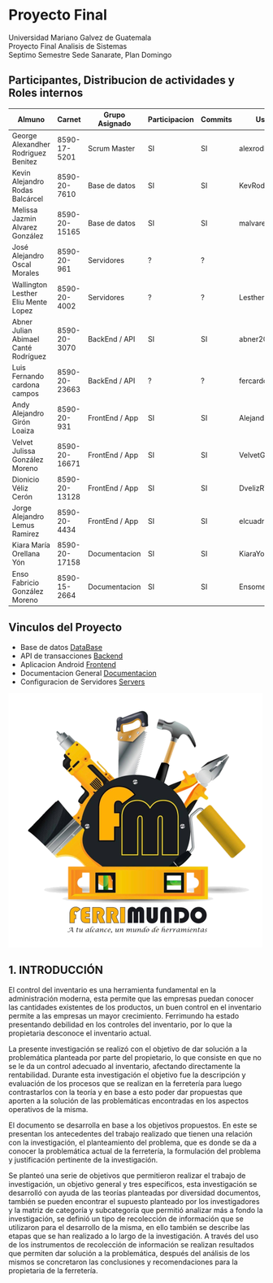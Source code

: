 # Proyecto Final
Universidad Mariano Galvez de Guatemala <br>
Proyecto Final Analisis de Sistemas <br>
Septimo Semestre Sede Sanarate, Plan Domingo

## Participantes, Distribucion de actividades y Roles internos
| Almuno                               | Carnet        | Grupo Asignado | Participacion | Commits | User Git         | Rol         |
| ------------------------------------ | ------------- | -------------- | ------------- | ------- | ---------------- | ----------- |
| George Alexandher Rodriguez Benitez  | 8590-17-5201  | Scrum Master   | SI            | SI      | alexrodben       | Scrum Mster |
| Kevin Alejandro Rodas Balcárcel      | 8590-20-7610  | Base de datos  | SI            | SI      | KevRodas         | Jefe Grupo  |
| Melissa Jazmin Alvarez González      | 8590-20-15165 | Base de datos  | SI            | SI      | malvarez12       |             |
| José Alejandro Oscal Morales         | 8590-20-961   | Servidores     | ?             | ?       |                  | Jefe Grupo  |
| Wallington Lesther Eliu Mente Lopez  | 8590-20-4002  | Servidores     | ?             | ?       | LestherHD        |             | 
| Abner Julian Abimael Canté Rodríguez | 8590-20-3070  | BackEnd / API  | SI            | SI      | abner202         | Jefe Grupo  |
| Luis Fernando cardona campos         | 8590-20-23663 | BackEnd / API  | ?             | ?       | fercardona18     |             |
| Andy Alejandro Girón Loaiza          | 8590-20-931   | FrontEnd / App | SI            | SI      | AlejandroGLT     | Jefe Grupo  |
| Velvet Julissa González Moreno       | 8590-20-16671 | FrontEnd / App | SI            | SI      | VelvetGonzalez25 |             |
| Dionicio Véliz Cerón                 | 8590-20-13128 | FrontEnd / App | SI            | SI      | DvelizRYHD       |             |
| Jorge Alejandro Lemus Ramirez        | 8590-20-4434  | FrontEnd / App | SI            | SI      | elcuadradox2     |             |
| Kiara María Orellana Yón             | 8590-20-17158 | Documentacion  | SI            | SI      | KiaraYon         | Jefe Grupo  |
| Enso Fabricio González Moreno        | 8590-15-2664  | Documentacion  | SI            | SI      | Ensomen04        |             | 

## Vinculos del Proyecto
* Base de datos [DataBase](./DataBase)
* API de transacciones [Backend](./Backend)
* Aplicacion Android [Frontend](./Frontend)
* Documentacion General [Documentacion](./Documentacion)
* Configuracion de Servidores [Servers](./Servers)

![Logo de mi proyecto](/Documentation/logo/logo.png)

## 1. INTRODUCCIÓN
El control del inventario es una herramienta fundamental en la administración moderna, esta permite que las empresas puedan conocer las cantidades existentes de los productos, un buen control en el inventario permite a las empresas un mayor crecimiento. Ferrimundo ha estado presentando debilidad en los controles del inventario, por lo que la propietaria desconoce el inventario actual. 

La presente investigación se realizó con el objetivo de dar solución a la problemática planteada por parte del propietario, lo que consiste en que no se le da un control adecuado al inventario, afectando directamente la rentabilidad. Durante esta investigación el objetivo fue la descripción y evaluación de los procesos que se realizan en la ferretería para luego contrastarlos con la teoría y en base a esto poder dar propuestas que aporten a la solución de las problemáticas encontradas en los aspectos operativos de la misma. 

El documento se desarrolla en base a los objetivos propuestos. En este se presentan los antecedentes del trabajo realizado que tienen una relación con la investigación, el planteamiento del problema, que es donde se da a conocer la problemática actual de la ferretería, la formulación del problema y justificación pertinente de la investigación.

 Se planteó una serie de objetivos que permitieron realizar el trabajo de investigación, un objetivo general y tres específicos, esta investigación se desarrolló con ayuda de las teorías planteadas por diversidad documentos, también se pueden encontrar el supuesto planteado por los investigadores y la matriz de categoría y subcategoría que permitió analizar más a fondo la investigación, se definió un tipo de recolección de información que se utilizaron para el desarrollo de la misma, en ello también se describe las etapas que se han realizado a lo largo de la investigación. A través del uso de los instrumentos de recolección de información se realizan resultados que permiten dar solución a la problemática, después del análisis de los mismos se concretaron las conclusiones y recomendaciones para la propietaria de la ferretería. 
